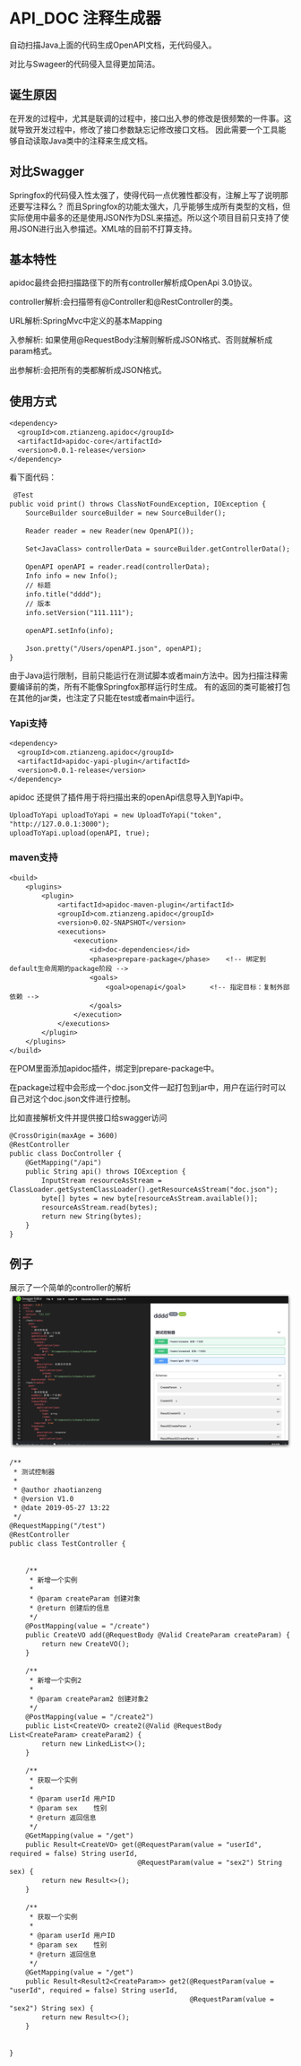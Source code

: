 # API_DOC 注释生成器

自动扫描Java上面的代码生成OpenAPI文档，无代码侵入。

对比与Swageer的代码侵入显得更加简洁。

## 诞生原因

在开发的过程中，尤其是联调的过程中，接口出入参的修改是很频繁的一件事。这就导致开发过程中，修改了接口参数缺忘记修改接口文档。
因此需要一个工具能够自动读取Java类中的注释来生成文档。

## 对比Swagger

Springfox的代码侵入性太强了，使得代码一点优雅性都没有，注解上写了说明那还要写注释么？
而且Springfox的功能太强大，几乎能够生成所有类型的文档，但实际使用中最多的还是使用JSON作为DSL来描述。所以这个项目目前只支持了使用JSON进行出入参描述。XML啥的目前不打算支持。

## 基本特性

apidoc最终会把扫描路径下的所有controller解析成OpenApi 3.0协议。

controller解析:会扫描带有@Controller和@RestController的类。

URL解析:SpringMvc中定义的基本Mapping

入参解析: 如果使用@RequestBody注解则解析成JSON格式、否则就解析成param格式。

出参解析:会把所有的类都解析成JSON格式。


## 使用方式

~~~
<dependency>
  <groupId>com.ztianzeng.apidoc</groupId>
  <artifactId>apidoc-core</artifactId>
  <version>0.0.1-release</version>
</dependency>
~~~
看下面代码：
~~~
 @Test
public void print() throws ClassNotFoundException, IOException {
    SourceBuilder sourceBuilder = new SourceBuilder();

    Reader reader = new Reader(new OpenAPI());

    Set<JavaClass> controllerData = sourceBuilder.getControllerData();

    OpenAPI openAPI = reader.read(controllerData);
    Info info = new Info();
    // 标题
    info.title("dddd");
    // 版本
    info.setVersion("111.111");

    openAPI.setInfo(info);

    Json.pretty("/Users/openAPI.json", openAPI);
}
~~~

由于Java运行限制，目前只能运行在测试脚本或者main方法中。因为扫描注释需要编译前的类，所有不能像Springfox那样运行时生成。
有的返回的类可能被打包在其他的jar类，也注定了只能在test或者main中运行。

### Yapi支持

~~~
<dependency>
  <groupId>com.ztianzeng.apidoc</groupId>
  <artifactId>apidoc-yapi-plugin</artifactId>
  <version>0.0.1-release</version>
</dependency>
~~~
apidoc 还提供了插件用于将扫描出来的openApi信息导入到Yapi中。
~~~
UploadToYapi uploadToYapi = new UploadToYapi("token", "http://127.0.0.1:3000");
uploadToYapi.upload(openAPI, true);
~~~

### maven支持
~~~
<build>
    <plugins>
        <plugin>
            <artifactId>apidoc-maven-plugin</artifactId>
            <groupId>com.ztianzeng.apidoc</groupId>
            <version>0.02-SNAPSHOT</version>
            <executions>
                <execution>
                    <id>doc-dependencies</id>
                    <phase>prepare-package</phase>    <!-- 绑定到default生命周期的package阶段 -->
                    <goals>
                        <goal>openapi</goal>      <!-- 指定目标：复制外部依赖 -->
                    </goals>
                </execution>
            </executions>
        </plugin>
    </plugins>
</build>
~~~
在POM里面添加apidoc插件，绑定到prepare-package中。

在package过程中会形成一个doc.json文件一起打包到jar中，用户在运行时可以自己对这个doc.json文件进行控制。

比如直接解析文件并提供接口给swagger访问
~~~
@CrossOrigin(maxAge = 3600)
@RestController
public class DocController {
    @GetMapping("/api")
    public String api() throws IOException {
        InputStream resourceAsStream = ClassLoader.getSystemClassLoader().getResourceAsStream("doc.json");
        byte[] bytes = new byte[resourceAsStream.available()];
        resourceAsStream.read(bytes);
        return new String(bytes);
    }
}
~~~

## 例子

展示了一个简单的controller的解析
![生成文档](./doc/20190614224053.png)
~~~
/**
 * 测试控制器
 *
 * @author zhaotianzeng
 * @version V1.0
 * @date 2019-05-27 13:22
 */
@RequestMapping("/test")
@RestController
public class TestController {


    /**
     * 新增一个实例
     *
     * @param createParam 创建对象
     * @return 创建后的信息
     */
    @PostMapping(value = "/create")
    public CreateVO add(@RequestBody @Valid CreateParam createParam) {
        return new CreateVO();
    }

    /**
     * 新增一个实例2
     *
     * @param createParam2 创建对象2
     */
    @PostMapping(value = "/create2")
    public List<CreateVO> create2(@Valid @RequestBody List<CreateParam> createParam2) {
        return new LinkedList<>();
    }

    /**
     * 获取一个实例
     *
     * @param userId 用户ID
     * @param sex    性别
     * @return 返回信息
     */
    @GetMapping(value = "/get")
    public Result<CreateVO> get(@RequestParam(value = "userId", required = false) String userId,
                                @RequestParam(value = "sex2") String sex) {
        return new Result<>();
    }

    /**
     * 获取一个实例
     *
     * @param userId 用户ID
     * @param sex    性别
     * @return 返回信息
     */
    @GetMapping(value = "/get")
    public Result<Result2<CreateParam>> get2(@RequestParam(value = "userId", required = false) String userId,
                                             @RequestParam(value = "sex2") String sex) {
        return new Result<>();
    }


}
~~~


